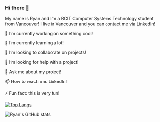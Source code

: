 ### Hi there 👋

My name is Ryan and I'm a BCIT Computer Systems Technology student from Vancouver! I live in Vancouver and you can contact me via LinkedIn!

🔭 I’m currently working on something cool!

🌱 I’m currently learning a lot!

👯 I’m looking to collaborate on projects!

🤔 I’m looking for help with a project!

💬 Ask me about my project!

📫 How to reach me: LinkedIn!

⚡ Fun fact: this is very fun!


[![Top Langs](https://github-readme-stats.vercel.app/api/top-langs/?username=ryancarnegie)](https://github.com/ryancarnegie/github-readme-stats)

![Ryan's GitHub stats](https://github-readme-stats.vercel.app/api?username=ryancarnegie&theme=dark&show_icons=true)
